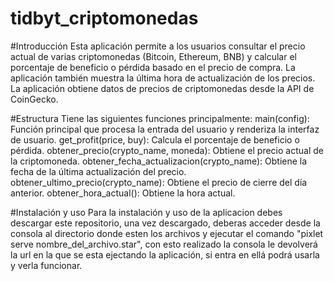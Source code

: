 # tidbyt_criptomonedas
#Introducción
Esta aplicación permite a los usuarios consultar el precio actual de varias criptomonedas (Bitcoin, Ethereum, BNB) y calcular el porcentaje de beneficio o pérdida basado en el precio de compra. La aplicación también muestra la última hora de actualización de los precios.
La aplicación obtiene datos de precios de criptomonedas desde la API de CoinGecko.

#Estructura
Tiene las siguientes funciones principalmente:
main(config): Función principal que procesa la entrada del usuario y renderiza la interfaz de usuario.
get_profit(price, buy): Calcula el porcentaje de beneficio o pérdida.
obtener_precio(crypto_name, moneda): Obtiene el precio actual de la criptomoneda.
obtener_fecha_actualizacion(crypto_name): Obtiene la fecha de la última actualización del precio.
obtener_ultimo_precio(crypto_name): Obtiene el precio de cierre del día anterior.
obtener_hora_actual(): Obtiene la hora actual.

#Instalación y uso
Para la instalación y uso de la aplicacion debes descargar este repositorio, una vez descargado, deberas acceder desde la consola al directorio donde esten los archivos y ejecutar el comando "pixlet serve nombre_del_archivo.star", con esto realizado la consola le devolverá la url en la que se esta ejectando la aplicación, si entra en ellá podrá usarla y verla funcionar.
